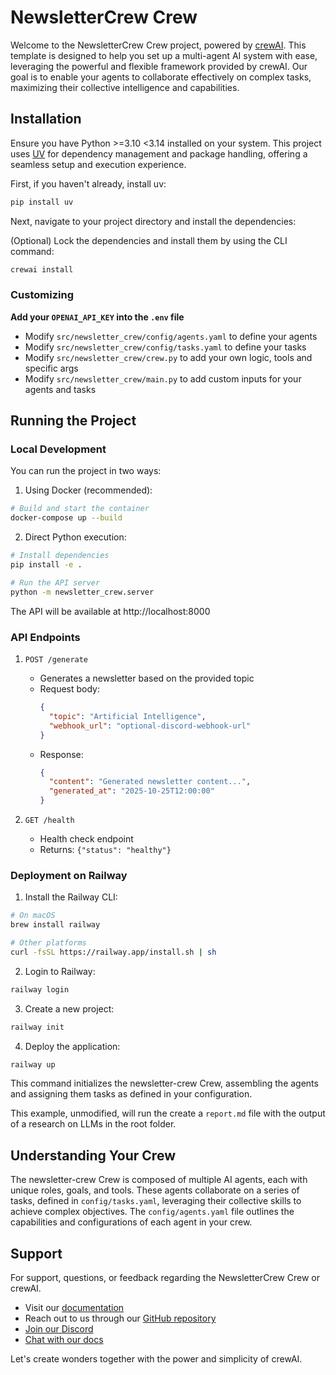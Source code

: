 # NewsletterCrew Crew

Welcome to the NewsletterCrew Crew project, powered by [crewAI](https://crewai.com). This template is designed to help you set up a multi-agent AI system with ease, leveraging the powerful and flexible framework provided by crewAI. Our goal is to enable your agents to collaborate effectively on complex tasks, maximizing their collective intelligence and capabilities.

## Installation

Ensure you have Python >=3.10 <3.14 installed on your system. This project uses [UV](https://docs.astral.sh/uv/) for dependency management and package handling, offering a seamless setup and execution experience.

First, if you haven't already, install uv:

```bash
pip install uv
```

Next, navigate to your project directory and install the dependencies:

(Optional) Lock the dependencies and install them by using the CLI command:
```bash
crewai install
```
### Customizing

**Add your `OPENAI_API_KEY` into the `.env` file**

- Modify `src/newsletter_crew/config/agents.yaml` to define your agents
- Modify `src/newsletter_crew/config/tasks.yaml` to define your tasks
- Modify `src/newsletter_crew/crew.py` to add your own logic, tools and specific args
- Modify `src/newsletter_crew/main.py` to add custom inputs for your agents and tasks

## Running the Project

### Local Development

You can run the project in two ways:

1. Using Docker (recommended):
```bash
# Build and start the container
docker-compose up --build
```

2. Direct Python execution:
```bash
# Install dependencies
pip install -e .

# Run the API server
python -m newsletter_crew.server
```

The API will be available at http://localhost:8000

### API Endpoints

1. `POST /generate`
   - Generates a newsletter based on the provided topic
   - Request body:
     ```json
     {
       "topic": "Artificial Intelligence",
       "webhook_url": "optional-discord-webhook-url"
     }
     ```
   - Response:
     ```json
     {
       "content": "Generated newsletter content...",
       "generated_at": "2025-10-25T12:00:00"
     }
     ```

2. `GET /health`
   - Health check endpoint
   - Returns: `{"status": "healthy"}`

### Deployment on Railway

1. Install the Railway CLI:
```bash
# On macOS
brew install railway

# Other platforms
curl -fsSL https://railway.app/install.sh | sh
```

2. Login to Railway:
```bash
railway login
```

3. Create a new project:
```bash
railway init
```

4. Deploy the application:
```bash
railway up
```

This command initializes the newsletter-crew Crew, assembling the agents and assigning them tasks as defined in your configuration.

This example, unmodified, will run the create a `report.md` file with the output of a research on LLMs in the root folder.

## Understanding Your Crew

The newsletter-crew Crew is composed of multiple AI agents, each with unique roles, goals, and tools. These agents collaborate on a series of tasks, defined in `config/tasks.yaml`, leveraging their collective skills to achieve complex objectives. The `config/agents.yaml` file outlines the capabilities and configurations of each agent in your crew.

## Support

For support, questions, or feedback regarding the NewsletterCrew Crew or crewAI.
- Visit our [documentation](https://docs.crewai.com)
- Reach out to us through our [GitHub repository](https://github.com/joaomdmoura/crewai)
- [Join our Discord](https://discord.com/invite/X4JWnZnxPb)
- [Chat with our docs](https://chatg.pt/DWjSBZn)

Let's create wonders together with the power and simplicity of crewAI.
